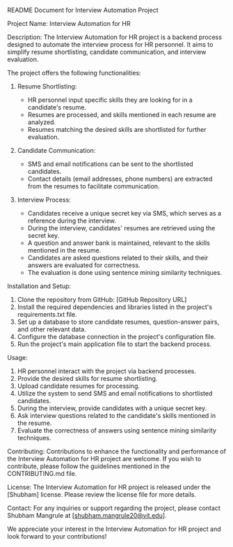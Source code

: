 README Document for Interview Automation Project

Project Name: Interview Automation for HR

Description:
The Interview Automation for HR project is a backend process designed to automate the interview process for HR personnel. It aims to simplify resume shortlisting, candidate communication, and interview evaluation.

The project offers the following functionalities:

1. Resume Shortlisting:
   - HR personnel input specific skills they are looking for in a candidate's resume.
   - Resumes are processed, and skills mentioned in each resume are analyzed.
   - Resumes matching the desired skills are shortlisted for further evaluation.

2. Candidate Communication:
   - SMS and email notifications can be sent to the shortlisted candidates.
   - Contact details (email addresses, phone numbers) are extracted from the resumes to facilitate communication.

3. Interview Process:
   - Candidates receive a unique secret key via SMS, which serves as a reference during the interview.
   - During the interview, candidates' resumes are retrieved using the secret key.
   - A question and answer bank is maintained, relevant to the skills mentioned in the resume.
   - Candidates are asked questions related to their skills, and their answers are evaluated for correctness.
   - The evaluation is done using sentence mining similarity techniques.

Installation and Setup:
1. Clone the repository from GitHub: [GitHub Repository URL]
2. Install the required dependencies and libraries listed in the project's requirements.txt file.
3. Set up a database to store candidate resumes, question-answer pairs, and other relevant data.
4. Configure the database connection in the project's configuration file.
5. Run the project's main application file to start the backend process.

Usage:
1. HR personnel interact with the project via backend processes.
2. Provide the desired skills for resume shortlisting.
3. Upload candidate resumes for processing.
4. Utilize the system to send SMS and email notifications to shortlisted candidates.
5. During the interview, provide candidates with a unique secret key.
6. Ask interview questions related to the candidate's skills mentioned in the resume.
7. Evaluate the correctness of answers using sentence mining similarity techniques.

Contributing:
Contributions to enhance the functionality and performance of the Interview Automation for HR project are welcome. If you wish to contribute, please follow the guidelines mentioned in the CONTRIBUTING.md file.

License:
The Interview Automation for HR project is released under the [Shubham] license. Please review the license file for more details.

Contact:
For any inquiries or support regarding the project, please contact Shubham Mangrule at [shubham.mangrule20@vit.edu].

We appreciate your interest in the Interview Automation for HR project and look forward to your contributions!

